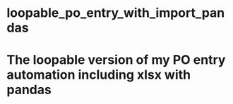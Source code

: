 # loopable_po_entry_with_import_pandas

# The loopable version of my PO entry automation including xlsx with pandas
